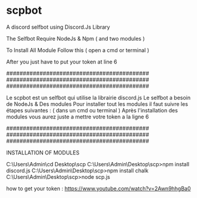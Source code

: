 # scpbot
A discord selfbot using Discord.Js Library

The Selfbot Require NodeJs & Npm ( and two modules )

To Install All Module Follow this ( open a cmd or terminal ) 

After you just have to put your token at line 6

########################################### 
########################################### 
########################################### 


Le scpbot est un selfbot qui utilise la librairie discord.js
Le selfbot a besoin de NodeJs & Des modules
Pour installer tout les modules il faut suivre les étapes suivantes : ( dans un cmd ou terminal ) 
Après l'installation des modules vous aurez juste a mettre votre token a la ligne 6


########################################### 
########################################### 
########################################### 

INSTALLATION OF MODULES

C:\Users\Admin\cd Desktop\scp
C:\Users\Admin\Desktop\scp>npm install discord.js
C:\Users\Admin\Desktop\scp>npm install chalk
C:\Users\Admin\Desktop\scp>node scp.js

how to get your token : https://www.youtube.com/watch?v=2Awn9hhgBa0
